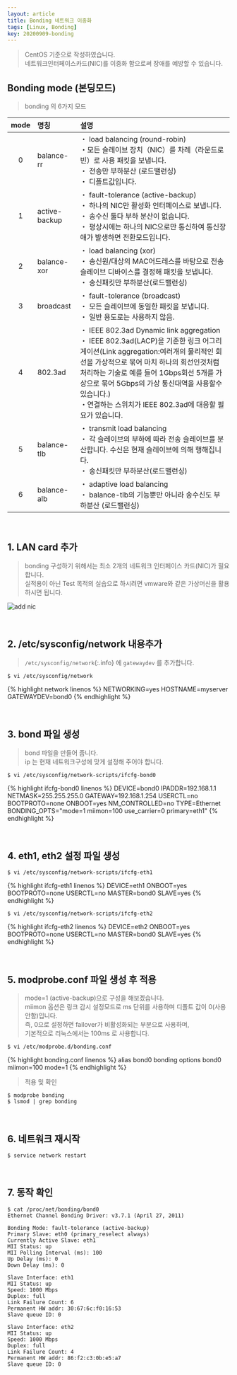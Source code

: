 ```yaml
---
layout: article
title: Bonding 네트워크 이중화
tags: [Linux, Bonding]
key: 20200909-bonding
---
```


> CentOS 기준으로 작성하였습니다.  
> 네트워크인터페이스카드(NIC)를 이중화 함으로써 장애를 예방할 수 있습니다.


## Bonding mode (본딩모드)

> bonding 의 6가지 모드

|mode   |명칭   |설명 |
|:---:  |:--   |:-- |
|0   |balance-rr         |・ load balancing (round-robin)<br>・모든 슬레이브 장치（NIC）를 차례（라운드로빈）로 사용 패킷을 보냅니다.<br>・ 전송만 부하분산 (로드밸런싱)<br>・ 디폴트값입니다. |
|1   |active-backup   |・ fault-tolerance (active-backup)<br>・ 하나의 NIC만  활성화 인터페이스로 보냅니다.<br>・ 송수신 둘다 부하 분산이 없습니다.<br>・ 평상시에는 하나의 NIC으로만 통신하여 통신장애가 발생하면 전환모드입니다.|
|2   |balance-xor      |・ load balancing (xor)<br>・ 송신원/대상의 MAC어드레스를 바탕으로 전송 슬레이브 디바이스를 결정해 패킷을 보냅니다.<br>・ 송신패킷만 부하분산(로드밸런싱)|
|3   |broadcast          | ・ fault-tolerance (broadcast)<br>・ 모든 슬레이브에 동일한 패킷을 보냅니다.<br>・ 일반 용도로는 사용하지 않음.|
|4   |802.3ad            |・ IEEE 802.3ad Dynamic link aggregation<br>・ IEEE 802.3ad(LACP)을 기준한 링크 어그리게이션(Link aggregation:여러개의 물리적인 회선을 가상적으로 묶어 마치 하나의 회선인것처럼 처리하는 기술로 예를 들어 1Gbps회선 5개를 가상으로 묶어 5Gbps의 가상 통신대역을 사용할수 있습니다.)<br> ・연결하는 스위치가 IEEE 802.3ad에 대응할 필요가 있습니다.|
|5   |balance-tlb       |・ transmit load balancing<br>・ 각 슬레이브의 부하에 따라 전송 슬레이브를 분산합니다. 수신은 현재 슬레이브에 의해 행해집니다.<br> ・ 송신패킷만 부하분산(로드밸런싱)|
|6   |balance-alb      |・ adaptive load balancing<br> ・ balance-tlb의 기능뿐만 아니라 송수신도 부하분산 (로드밸런싱)|

<br>

## 1. LAN card 추가

> bonding 구성하기 위해서는 최소 2개의 네트워크 인터페이스 카드(NIC)가 필요합니다.  
> 실적용이 아닌 Test 목적의 실습으로 하시려면 vmware와 같은 가상머신을 활용하시면 됩니다.

![add nic](http://drive.google.com/uc?export=view&id=1DFQJKDn2smx6PdmXXKNu4Umc7KkO3DgO)

<br>

## 2. /etc/sysconfig/network 내용추가

> `/etc/sysconfig/network`{:.info} 에 `gatewaydev` 를 추가합니다.  

```
$ vi /etc/sysconfig/network
```
{% highlight network linenos %}
NETWORKING=yes
HOSTNAME=myserver
GATEWAYDEV=bond0
{% endhighlight %}

<br>

## 3. bond 파일 생성

> bond 파일을 만들어 줍니다.  
> ip 는 현재 네트워크구성에 맞게 설정해 주어야 합니다.

```
$ vi /etc/sysconfig/network-scripts/ifcfg-bond0
```

{% highlight ifcfg-bond0 linenos %}
DEVICE=bond0
IPADDR=192.168.1.1
NETMASK=255.255.255.0
GATEWAY=192.168.1.254
USERCTL=no
BOOTPROTO=none
ONBOOT=yes
NM_CONTROLLED=no
TYPE=Ethernet
BONDING_OPTS="mode=1 miimon=100 use_carrier=0 primary=eth1"
{% endhighlight %}

<br>

## 4. eth1, eth2 설정 파일 생성

```
$ vi /etc/sysconfig/network-scripts/ifcfg-eth1
```
{% highlight ifcfg-eth1 linenos %}
DEVICE=eth1
ONBOOT=yes
BOOTPROTO=none
USERCTL=no
MASTER=bond0
SLAVE=yes
{% endhighlight %}

```
$ vi /etc/sysconfig/network-scripts/ifcfg-eth2
```
{% highlight ifcfg-eth2 linenos %}
DEVICE=eth2
ONBOOT=yes
BOOTPROTO=none
USERCTL=no
MASTER=bond0
SLAVE=yes
{% endhighlight %}

<br>

## 5. modprobe.conf 파일 생성 후 적용

> mode=1 (active-backup)으로 구성을 해보겠습니다.<br>
> miimon 옵션은 링크 감시 설정모드로 ms 단위를 사용하며 디폴트 값이 0(사용안함)입니다.<br>
> 즉, 0으로 설정하면 failover가 비활성화되는 부분으로 사용하며,<br>
>  기본적으로 리눅스에서는 100ms 로 사용합니다.

```
$ vi /etc/modprobe.d/bonding.conf
```

{% highlight bonding.conf linenos %}
alias bond0 bonding
options bond0 miimon=100 mode=1
{% endhighlight %}

> 적용 및 확인

```
$ modprobe bonding
$ lsmod | grep bonding
```

<br>

## 6. 네트워크 재시작

```
$ service network restart
```

<br>

## 7. 동작 확인

```
$ cat /proc/net/bonding/bond0
Ethernet Channel Bonding Driver: v3.7.1 (April 27, 2011)

Bonding Mode: fault-tolerance (active-backup)
Primary Slave: eth0 (primary_reselect always)
Currently Active Slave: eth1
MII Status: up
MII Polling Interval (ms): 100
Up Delay (ms): 0
Down Delay (ms): 0

Slave Interface: eth1
MII Status: up
Speed: 1000 Mbps
Duplex: full
Link Failure Count: 6
Permanent HW addr: 30:67:6c:f0:16:53
Slave queue ID: 0

Slave Interface: eth2
MII Status: up
Speed: 1000 Mbps
Duplex: full
Link Failure Count: 4
Permanent HW addr: 86:f2:c3:0b:e5:a7
Slave queue ID: 0
```
